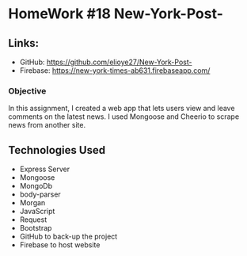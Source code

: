# HomeWork #18 New-York-Post-

## Links:

- GitHub: https://github.com/elioye27/New-York-Post-
- Firebase: https://new-york-times-ab631.firebaseapp.com/


### Objective

In this assignment, I created a web app that lets users view and leave comments on the latest news. I used Mongoose and Cheerio to scrape news from another site.

## Technologies Used

- Express Server
- Mongoose
- MongoDb
- body-parser
- Morgan
- JavaScript
- Request
- Bootstrap
- GitHub to back-up the project
- Firebase to host website
